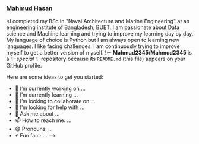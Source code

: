 ### Mahmud Hasan

<I completed my BSc in "Naval Architecture and Marine Engineering" at an engineering institute of Bangladesh, BUET.
I am passionate about Data science and Machine learning and trying to improve my learning day by day. My language of choice is Python but I am always open to learning new languages.
I like facing challenges. I am continuously trying to improve myself to get a better version of myself. !--
**Mahmud2345/Mahmud2345** is a ✨ _special_ ✨ repository because its `README.md` (this file) appears on your GitHub profile.

Here are some ideas to get you started:

- 🔭 I’m currently working on ...
- 🌱 I’m currently learning ...
- 👯 I’m looking to collaborate on ...
- 🤔 I’m looking for help with ...
- 💬 Ask me about ...
- 📫 How to reach me: ...
- 😄 Pronouns: ...
- ⚡ Fun fact: ...
-->
